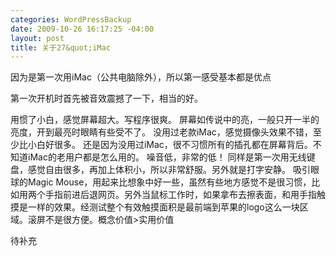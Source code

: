 ```yaml
--- 
categories: WordPressBackup
date: 2009-10-26 16:17:25 -04:00
layout: post
title: 关于27&quot;iMac
---
```

因为是第一次用iMac（公共电脑除外），所以第一感受基本都是优点

第一次开机时首先被音效震撼了一下，相当的好。

用惯了小白，感觉屏幕超大。写程序很爽。
屏幕如传说中的亮，一般只开一半的亮度，开到最亮时眼睛有些受不了。
没用过老款iMac，感觉摄像头效果不错，至少比小白好很多。
还是因为没用过iMac，很不习惯所有的插孔都在屏幕背后。不知道iMac的老用户都是怎么用的。
噪音低，非常的低！
同样是第一次用无线键盘，感觉自由很多，再加上体积小，所以非常舒服。另外就是打字安静。
吸引眼球的Magic Mouse，用起来比想象中好一些，虽然有些地方感觉不是很习惯，比如用两个手指前进后退网页。另外当鼠标工作时，如果拿布去擦表面，和用手指触摸是一样的效果。经测试整个有效触摸面积是最前端到苹果的logo这么一块区域。滚屏不是很方便。概念价值&gt;实用价值

待补充
